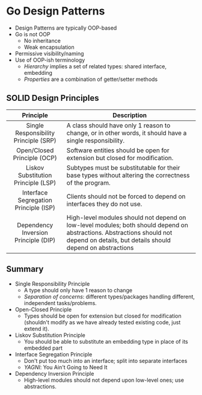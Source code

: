 # Go Design Patterns

- Design Patterns are typically OOP-based
- Go is not OOP
  - No inheritance
  - Weak encapsulation
- Permissive visibility/naming
- Use of OOP-ish terminology
  - _Hierarchy_ implies a set of related types: shared interface, embedding
  - _Properties_ are a combination of getter/setter methods

## SOLID Design Principles

|               Principle               | Description                                                                                                                                                                         |
| :-----------------------------------: | ----------------------------------------------------------------------------------------------------------------------------------------------------------------------------------- |
| Single Responsibility Principle (SRP) | A class should have only 1 reason to change, or in other words, it should have a single responsibility.                                                                             |
|      Open/Closed Principle (OCP)      | Software entities should be open for extension but closed for modification.                                                                                                         |
|  Liskov Substitution Principle (LSP)  | Subtypes must be substitutable for their base types without altering the correctness of the program.                                                                                |
| Interface Segregation Principle (ISP) | Clients should not be forced to depend on interfaces they do not use.                                                                                                               |
| Dependency Inversion Principle (DIP)  | High-level modules should not depend on low-level modules; both should depend on abstractions. Abstractions should not depend on details, but details should depend on abstractions |

## Summary

- Single Responsibility Principle
  - A type should only have 1 reason to change
  - _Separation of concerns_: different types/packages handling different, independent tasks/problems.
- Open-Closed Principle
  - Types should be open for extension but closed for modification (shouldn't modify as we have already tested existing code, just extend it).
- Liskov Substitution Principle
  - You should be able to substitute an embedding type in place of its embedded part
- Interface Segregation Principle
  - Don't put too much into an interface; split into separate interfaces
  - _YAGNI_: You Ain't Going to Need It
- Dependency Inversion Principle
  - High-level modules should not depend upon low-level ones; use abstractions.
